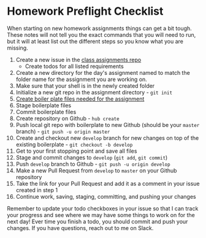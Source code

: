 # Homework Preflight Checklist

When starting on new homework assignments things can get a bit tough.
These notes will not tell you the exact commands that you will need to run, but it will at least list out the different steps so you know what you are missing.

1. Create a new issue in the [class assignments repo](https://github.com/tiy-lr-fee-2015-fall/assignments)
    * Create todos for all listed requirements
1. Create a new directory for the day's assignment named to match the folder name for the assignment you are working on.
2. Make sure that your shell is in the newly created folder
3. Initialize a new git repo in the assignment directory - `git init`
4. [Create boiler plate files needed for the assignment](project-structure.html)
5. Stage boilerplate files
6. Commit boilerplate files
7. Create repository on Github - `hub create`
8. Push local git repo with boilerplate to new Github (should be your `master` branch) - `git push -u origin master`
9. Create and checkout new `develop` branch for new changes on top of the existing boilerplate - `git checkout -b develop`
10. Get to your first stopping point and save all files
11. Stage and commit changes to `develop` (`git add`, `git commit`)
12. Push `develop` branch to Github - `git push -u origin develop`
13. Make a new Pull Request from `develop` to `master` on your Github repository
14. Take the link for your Pull Request and add it as a comment in your issue created in step 1
15. Continue work, saving, staging, committing, and pushing your changes

Remember to update your todo checkboxes in your issue so that I can track your progress and see where we may have some things to work on for the next day!
Ever time you finish a todo, you should commit and push your changes.
If you have questions, reach out to me on Slack.
